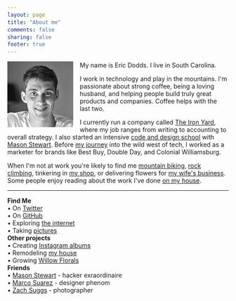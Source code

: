 ```yaml
---
layout: page
title: "About me"
comments: false
sharing: false
footer: true
---
```


<img style="float: left; margin: 0 15px 0px 0; display: inline-block; border-radius: 0px; width: 150px;" title="me" src="/images/about/eric-dodds.jpg" alt="" height="150" />

My name is Eric Dodds. I live in South Carolina.

I work in technology and play in the mountains. I'm passionate about strong coffee, being a loving husband, and helping people build truly great products and companies. Coffee helps with the last two. 

I currently run a company called <a href="http://theironyard.com">The Iron Yard</a>, where my job ranges from writing to accounting to overall strategy. I also started an intensive <a href="https://vimeo.com/64245253">code and design school</a> with <a href="http://twitter.com/masondesu">Mason Stewart</a>. Before <a href="http://ericdodds.com/follow-your-procrastination/">my journey</a> into the wild west of tech, I worked as a marketer for brands like Best Buy, Double Day, and Colonial Williamsburg.  

When I'm not at work you're likely to find me <a href="http://www.flickr.com/photos/ericdodds/8463080254/in/photostream"> mountain biking</a>, <a href="http://www.flickr.com/photos/ericdodds/8500860202/in/photostream">rock climbing</a>, tinkering in <a href="http://www.flickr.com/photos/ericdodds/6540110637/in/photostream">my shop</a>, or delivering flowers for <a href="http://willowflorals.com">my wife's business</a>. Some people enjoy reading about the work I've done <a href="http://dontwaitfor.us/"> on my house</a>. 

<hr>

<div class="about-container">
  <strong>Find Me</strong><br>
    • On <a href="http://twitter.com/ericdodds">Twitter</a><br>
    • On <a href="http://github.com/ericdodds">GitHub</a><br>
    • Exploring <a href="https://gimmebar.com/loves/ericdodds">the internet</a><br>
    • Taking <a href="http://www.flickr.com/photos/ericdodds">pictures</a><br>
</div>

<div class="about-container">
  <strong>Other projects</strong><br>
    • Creating <a href="http://timelygram.com/">Instagram albums</a><br>
    • Remodeling <a href="http://dontwaitfor.us/">my house</a><br>
    • Growing <a href="http://willowflorals.com">Willow Florals</a>
</div>

<div class="about-container">
  <strong>Friends</strong><br>
  • <a href="http://twitter.com/masondesu">Mason Stewart</a> - hacker exraordinaire<br>
  • <a href="http://twitter.com/marcosuarez">Marco Suarez</a> - designer phenom<br>
  • <a href="http://zachsuggs.com">Zach Suggs</a> - photographer<br>
  </div>
